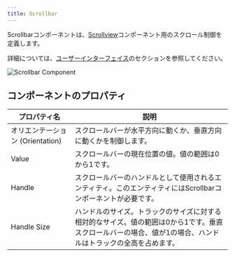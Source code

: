 ```yaml
---
title: Scrollbar
---
```


Scrollbarコンポーネントは、[Scrollview][1]コンポーネント用のスクロール制御を定義します。

詳細については、[ユーザーインターフェイス][2]のセクションを参照してください。

![Scrollbar Component](/img/user-manual/scenes/components/component-scrollbar.png)

## コンポーネントのプロパティ

| プロパティ名    | 説明 |
|-------------|-------------|
| オリエンテーション (Orientation) | スクロールバーが水平方向に動くか、垂直方向に動くかを制御します。 |
| Value       | スクロールバーの現在位置の値。値の範囲は0から1です。 |
| Handle      | スクロールバーのハンドルとして使用されるエンティティ。このエンティティにはScrollbarコンポーネントが必要です。 |
| Handle Size | ハンドルのサイズ。トラックのサイズに対する相対的なサイズ。値の範囲は0から1です。垂直スクロールバーの場合、値が1の場合、ハンドルはトラックの全高を占めます。 |

[1]: /user-manual/scenes/components/scrollview
[2]: /user-manual/user-interface
